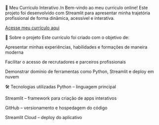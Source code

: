 📄 Meu Currículo Interativo /n
Bem-vindo ao meu currículo online! Este projeto foi desenvolvido com Streamlit para apresentar minha trajetória profissional de forma dinâmica, acessível e interativa.

[Acesse meu currículo aqui](https://curr-culo-korpgbnmvzwugsjiyevye2.streamlit.app/)

🚀 Sobre o projeto
Este currículo foi criado com o objetivo de:

Apresentar minhas experiências, habilidades e formações de maneira moderna

Facilitar o acesso de recrutadores e parceiros profissionais

Demonstrar domínio de ferramentas como Python, Streamlit e deploy em nuvem

🛠️ Tecnologias utilizadas
Python – linguagem principal

Streamlit – framework para criação de apps interativos

GitHub – versionamento e hospedagem do código

Streamlit Cloud – deploy do aplicativo
